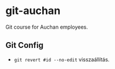 # git-auchan
Git course for Auchan employees.

## Git Config
- `git revert #id --no-edit` visszaállítás.
